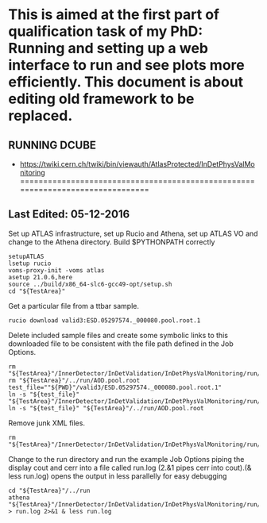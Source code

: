 # This is aimed at the first part of qualification task of my PhD: Running and setting up a web interface to run and see plots more efficiently. This document is about editing old framework to be replaced. # 

## RUNNING DCUBE ##
- <https://twiki.cern.ch/twiki/bin/viewauth/AtlasProtected/InDetPhysValMonitoring>
===============================================================================
## Last Edited: 05-12-2016 ##


Set up ATLAS infrastructure, set up Rucio and Athena, set up ATLAS VO and change to the Athena directory. Build $PYTHONPATH correctly
~~~
setupATLAS 
lsetup rucio
voms-proxy-init -voms atlas
asetup 21.0.6,here
source ../build/x86_64-slc6-gcc49-opt/setup.sh
cd "${TestArea}"
~~~
Get a particular file from a ttbar sample.
~~~
rucio download valid3:ESD.05297574._000080.pool.root.1
~~~
Delete included sample files and create some symbolic links to this downloaded file to be consistent with the file path defined in the Job Options.
~~~
rm "${TestArea}"/InnerDetector/InDetValidation/InDetPhysValMonitoring/run/AOD.pool.root
rm "${TestArea}"/../run/AOD.pool.root
test_file=""${PWD}"/valid3/ESD.05297574._000080.pool.root.1"
ln -s "${test_file}" "${TestArea}"/InnerDetector/InDetValidation/InDetPhysValMonitoring/run/AOD.pool.root
ln -s "${test_file}" "${TestArea}"/../run/AOD.pool.root
~~~
Remove junk XML files.
~~~
rm "${TestArea}"/InnerDetector/InDetValidation/InDetPhysValMonitoring/run/*xml
~~~
Change to the run directory and run the example Job Options piping the display cout and cerr into a file called run.log (2.&1 pipes cerr into cout).(& less run.log) opens the output in less parallelly for easy debugging 
~~~
cd "${TestArea}"/../run
athena "${TestArea}"/InnerDetector/InDetValidation/InDetPhysValMonitoring/run/PhysVal_jobOptions.py > run.log 2>&1 & less run.log
~~~
